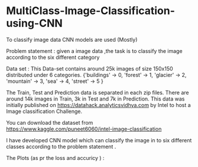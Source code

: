 # MultiClass-Image-Classification-using-CNN
To classify  image data CNN models are used (Mostly) 

Problem statement : 
            given a image data ,the task is to classify the image according to the six different category 
            
Data set : 
            This Data-set contains around 25k images of size 150x150 distributed under 6 categories. {'buildings' -> 0, 'forest' -> 1, 'glacier' -> 2, 'mountain' -> 3, 'sea' -> 4, 'street' -> 5 }

  The Train, Test and Prediction data is separated in each zip files. There are around 14k images in Train, 3k in Test and 7k in Prediction. This data was initially published on https://datahack.analyticsvidhya.com by Intel to host a Image classification Challenge.
  
  You can download the dataset from https://www.kaggle.com/puneet6060/intel-image-classification 
  
  I have developed CNN model which can classify the image in to six different classes according to the problem statement .
  
  The Plots (as pr the loss and accuricy ) :

